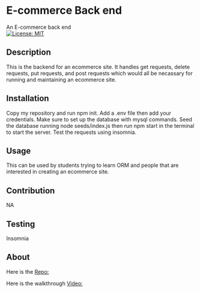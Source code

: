 # E-commerce Back end
An E-commerce back end
<br>
[![License: MIT](https://img.shields.io/badge/License-MIT-yellow.svg)](https://opensource.org/licenses/MIT)
<br>
## Description
This is the backend for an ecommerce site. It handles get requests, delete requests, put requests, and post requests which would all be necassary for running and maintaining an ecommerce site.

## Installation
Copy my repository and run npm init. Add a .env file then add your credentials. Make sure to set up the database with mysql commands. Seed the database running node seeds/index.js then run npm start in the terminal to start the server. Test the requests using insomnia.

## Usage
This can be used by students trying to learn ORM and people that are interested in creating an ecommerce site.

## Contribution
NA

## Testing
Insomnia

## About 
Here is the [Repo:](https://github.com/DawsonBolen/E-Commerce) 

Here is the walkthrough [Video:](https://drive.google.com/file/d/1d9WGFJLXLbz-XhTkaHSLc3rWlCi8MD8B/view)
